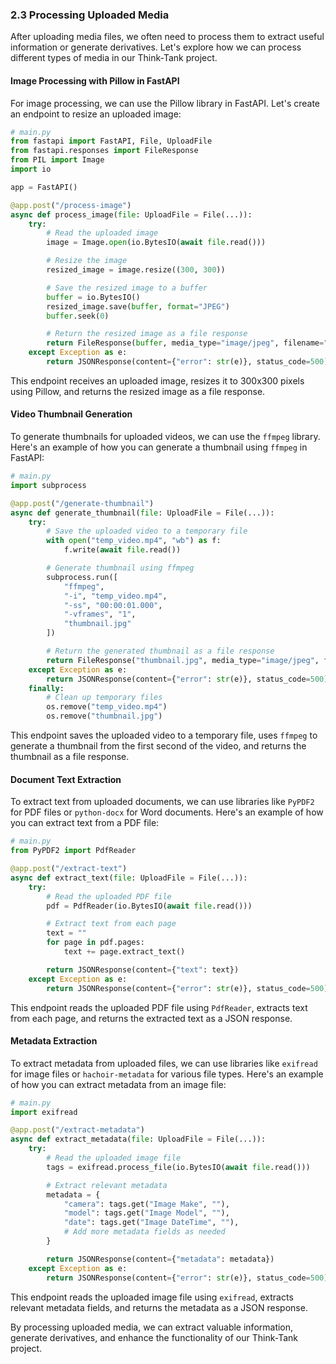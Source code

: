### 2.3 Processing Uploaded Media

After uploading media files, we often need to process them to extract useful information or generate derivatives. Let's explore how we can process different types of media in our Think-Tank project.

#### Image Processing with Pillow in FastAPI

For image processing, we can use the Pillow library in FastAPI. Let's create an endpoint to resize an uploaded image:

```python
# main.py
from fastapi import FastAPI, File, UploadFile
from fastapi.responses import FileResponse
from PIL import Image
import io

app = FastAPI()

@app.post("/process-image")
async def process_image(file: UploadFile = File(...)):
    try:
        # Read the uploaded image
        image = Image.open(io.BytesIO(await file.read()))

        # Resize the image
        resized_image = image.resize((300, 300))

        # Save the resized image to a buffer
        buffer = io.BytesIO()
        resized_image.save(buffer, format="JPEG")
        buffer.seek(0)

        # Return the resized image as a file response
        return FileResponse(buffer, media_type="image/jpeg", filename="resized.jpg")
    except Exception as e:
        return JSONResponse(content={"error": str(e)}, status_code=500)
```

This endpoint receives an uploaded image, resizes it to 300x300 pixels using Pillow, and returns the resized image as a file response.

#### Video Thumbnail Generation

To generate thumbnails for uploaded videos, we can use the `ffmpeg` library. Here's an example of how you can generate a thumbnail using `ffmpeg` in FastAPI:

```python
# main.py
import subprocess

@app.post("/generate-thumbnail")
async def generate_thumbnail(file: UploadFile = File(...)):
    try:
        # Save the uploaded video to a temporary file
        with open("temp_video.mp4", "wb") as f:
            f.write(await file.read())

        # Generate thumbnail using ffmpeg
        subprocess.run([
            "ffmpeg",
            "-i", "temp_video.mp4",
            "-ss", "00:00:01.000",
            "-vframes", "1",
            "thumbnail.jpg"
        ])

        # Return the generated thumbnail as a file response
        return FileResponse("thumbnail.jpg", media_type="image/jpeg", filename="thumbnail.jpg")
    except Exception as e:
        return JSONResponse(content={"error": str(e)}, status_code=500)
    finally:
        # Clean up temporary files
        os.remove("temp_video.mp4")
        os.remove("thumbnail.jpg")
```

This endpoint saves the uploaded video to a temporary file, uses `ffmpeg` to generate a thumbnail from the first second of the video, and returns the thumbnail as a file response.

#### Document Text Extraction

To extract text from uploaded documents, we can use libraries like `PyPDF2` for PDF files or `python-docx` for Word documents. Here's an example of how you can extract text from a PDF file:

```python
# main.py
from PyPDF2 import PdfReader

@app.post("/extract-text")
async def extract_text(file: UploadFile = File(...)):
    try:
        # Read the uploaded PDF file
        pdf = PdfReader(io.BytesIO(await file.read()))

        # Extract text from each page
        text = ""
        for page in pdf.pages:
            text += page.extract_text()

        return JSONResponse(content={"text": text})
    except Exception as e:
        return JSONResponse(content={"error": str(e)}, status_code=500)
```

This endpoint reads the uploaded PDF file using `PdfReader`, extracts text from each page, and returns the extracted text as a JSON response.

#### Metadata Extraction

To extract metadata from uploaded files, we can use libraries like `exifread` for image files or `hachoir-metadata` for various file types. Here's an example of how you can extract metadata from an image file:

```python
# main.py
import exifread

@app.post("/extract-metadata")
async def extract_metadata(file: UploadFile = File(...)):
    try:
        # Read the uploaded image file
        tags = exifread.process_file(io.BytesIO(await file.read()))

        # Extract relevant metadata
        metadata = {
            "camera": tags.get("Image Make", ""),
            "model": tags.get("Image Model", ""),
            "date": tags.get("Image DateTime", ""),
            # Add more metadata fields as needed
        }

        return JSONResponse(content={"metadata": metadata})
    except Exception as e:
        return JSONResponse(content={"error": str(e)}, status_code=500)
```

This endpoint reads the uploaded image file using `exifread`, extracts relevant metadata fields, and returns the metadata as a JSON response.

By processing uploaded media, we can extract valuable information, generate derivatives, and enhance the functionality of our Think-Tank project.